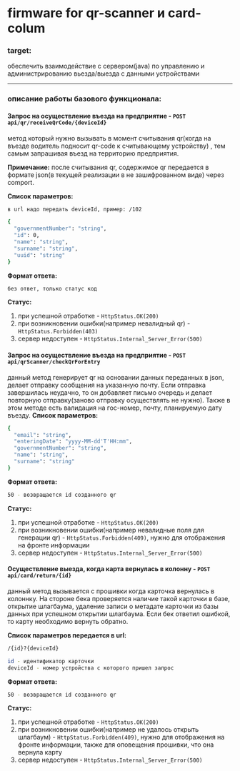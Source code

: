 # firmware for qr-scanner и card-colum

### target:

обеспечить взаимодействие с сервером(java) по управлению и администрированию вьезда/выезда с данными устройствами

---

### описание работы базового функционала:

#### Запрос на осуществление въезда на предприятие - `POST api/qr/receiveQrCode/{deviceId}`

метод который нужно вызывать в момент считывания qr(когда на въезде водитель подносит qr-code к считывающему устройству)
, тем самым запрашивая въезд на территорию предприятия.

**Примечание:** после считывания qr, содержимое qr передается в формате json(в текущей реализации в не зашифрованном
виде) через comport.

**Список параметров:**

```sh
в url надо передать deviceId, пример: /102

{
  "governmentNumber": "string",
  "id": 0,
  "name": "string",
  "surname": "string",
  "uuid": "string"
}
```

**Формат ответа:**

```sh
без ответ, только статус код
```

**Статус:**

1. при успешной отработке - `HttpStatus.OK(200)`
2. при возникновении ошибки(например невалидный qr) - `HttpStatus.Forbidden(403)`
3. сервер недоступен - `HttpStatus.Internal_Server_Error(500)`

#### Запрос на осуществление въезда на предприятие - `POST api/qrScanner/checkQrForEntry`

данный метод генерирует qr на основании данных переданных в json, делает отправку сообщения на указанную почту. Если
отправка завершилась неудачно, то он добавляет письмо очередь и делает повторную отправку(заново отправку осуществлять
не нужно). Также в этом методе есть валидация на гос-номер, почту, планируемую дату въезду.
**Список параметров:**

```sh
{
  "email": "string",
  "enteringDate": "yyyy-MM-dd'T'HH:mm",
  "governmentNumber": "string",
  "name": "string",
  "surname": "string"
}
```

**Формат ответа:**

```sh
50 - возвращается id созданного qr
```

**Статус:**

1. при успешной отработке - `HttpStatus.OK(200)`
2. при возникновении ошибки(например невалидные поля для генерации qr) - `HttpStatus.Forbidden(409)`, нужно для
   отображения на фронте информации
3. сервер недоступен - `HttpStatus.Internal_Server_Error(500)`

#### Осуществление выезда, когда карта вернулась в колонну - `POST api/card/return/{id}`

данный метод вызывается с прошивки когда карточка вернулась в колоннку. На стороне бека проверяется наличие такой
карточки в базе, открытие шлагбаума, удаление записи о метадате карточки из базы данных при успешном открытии шлагбаума.
Если бек ответил ошибкой, то карту необходимо вернуть обратно.

**Список параметров передается в url:**

```sh
/{id}?{deviceId}

id - идентификатор карточки
deviceId - номер устройства с которого пришел запрос
```

**Формат ответа:**

```sh
50 - возвращается id созданного qr
```

**Статус:**

1. при успешной отработке - `HttpStatus.OK(200)`
2. при возникновении ошибки(например не удалось открыть шлагбаум) - `HttpStatus.Forbidden(409)`, нужно для отображения
   на фронте информации, также для оповещения прошивки, что она вернула карту
3. сервер недоступен - `HttpStatus.Internal_Server_Error(500)`